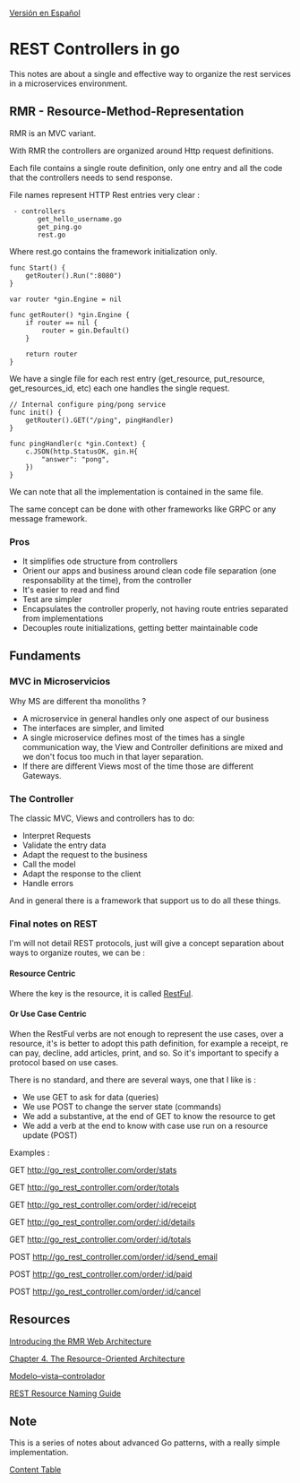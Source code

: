 [Versión en Español](https://github.com/nmarsollier/go_rest_controller/blob/main/README.md)

# REST Controllers in go

This notes are about a single and effective way to organize the rest services in a microservices environment.

## RMR - Resource-Method-Representation

RMR is an MVC variant.

With RMR the controllers are organized around Http request definitions.

Each file contains a single route definition, only one entry and all the code that the controllers needs to send response.

File names represent HTTP Rest entries very clear :

```
 - controllers
       get_hello_username.go
       get_ping.go
       rest.go
```

Where rest.go contains the framework initialization only. 

```
func Start() {
	getRouter().Run(":8080")
}

var router *gin.Engine = nil

func getRouter() *gin.Engine {
	if router == nil {
		router = gin.Default()
	}

	return router
}
```

We have a single file for each rest entry (get_resource, put_resource, get_resources_id, etc) each one handles the single request.

```
// Internal configure ping/pong service
func init() {
	getRouter().GET("/ping", pingHandler)
}

func pingHandler(c *gin.Context) {
	c.JSON(http.StatusOK, gin.H{
		"answer": "pong",
	})
}
```

We can note that all the implementation is contained in the same file.

The same concept can be done with other frameworks like GRPC or any message framework.

### Pros

- It simplifies ode structure from controllers
- Orient our apps and business around clean code file separation (one responsability at the time), from the controller
- It's easier to read and find
- Test are simpler
- Encapsulates the controller properly, not having route entries separated from implementations
- Decouples route initializations, getting better maintainable code
  
## Fundaments

### MVC in Microservicios

Why MS are different tha monoliths ?

- A microservice in general handles only one aspect of our business
- The interfaces are simpler, and limited
- A single microservice defines most of the times has a single communication way, the View and Controller definitions are mixed and we don't focus too much in that layer separation. 
- If there are different Views most of the time those are different Gateways.

### The Controller

The classic MVC, Views and controllers has to do: 

- Interpret Requests
- Validate the entry data
- Adapt the request to the business 
- Call the model
- Adapt the response to the client
- Handle errors

And in general there is a framework that support us to do all these things.

### Final notes on REST

I'm will not detail REST protocols, just will give a concept separation about ways to organize routes, we can be :

#### Resource Centric

Where the key is the resource, it is called [RestFul](https://en.wikipedia.org/wiki/Representational_state_transfer).

#### Or Use Case Centric

When the RestFul verbs are not enough to represent the use cases, over a resource, it's is better to adopt this path definition, for example a receipt, re can pay, decline, add articles, print, and so. So it's important to specify a protocol based on use cases.

There is no standard, and there are several ways, one that I like is :

- We use GET to ask for data (queries)
- We use POST to change the server state (commands)
- We add a substantive, at the end of GET to know the resource to get
- We add a verb at the end to know with case use run on a resource update (POST)

Examples :

GET http://go_rest_controller.com/order/stats

GET http://go_rest_controller.com/order/totals

GET http://go_rest_controller.com/order/:id/receipt

GET http://go_rest_controller.com/order/:id/details

GET http://go_rest_controller.com/order/:id/totals

POST http://go_rest_controller.com/order/:id/send_email

POST http://go_rest_controller.com/order/:id/paid

POST http://go_rest_controller.com/order/:id/cancel

## Resources

[Introducing the RMR Web Architecture](https://www.peej.co.uk/articles/rmr-architecture.html)

[Chapter 4. The Resource-Oriented Architecture](https://www.oreilly.com/library/view/restful-web-services/9780596529260/ch04.html)

[Modelo–vista–controlador](https://es.wikipedia.org/wiki/Modelo%E2%80%93vista%E2%80%93controlador)

[REST Resource Naming Guide](https://restfulapi.net/resource-naming/)

## Note

This is a series of notes about advanced Go patterns, with a really simple implementation.

[Content Table](https://github.com/nmarsollier/go_index/blob/main/README_en.md)
